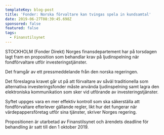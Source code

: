 ```yaml
---
templateKey: blog-post
title: 'Fonder: Norska förvaltare kan tvingas spela in kundsamtal'
date: 2019-06-27T08:39:45.698Z
sponsored: false
featured: false
tags:
  - Finanstilsynet
---
```

STOCKHOLM (Fonder Direkt) Norges finansdepartement har på torsdagen lagt fram en proposition som behandlar krav på ljudinspelning när fondförvaltare utför investeringstjänster.

Det framgår av ett pressmeddelande från den norska regeringen.

Det föreslagna kravet går ut på att förvaltare av såväl traditionella som alternativa investeringsfonder måste använda ljudinspelning samt lagra den elektroniska kommunikation som sker vid utförande av investeringstjänster.

Syftet uppges vara en mer effektiv kontroll som ska säkerställa att fondförvaltare efterlever gällande regler, likt hur det fungerar när värdepappersföretag utför sina tjänster, skriver Norges regering.

Propositionen är utarbetad av Finanstilsynet och ärendets deadline för behandling är satt till den 1 oktober 2019.
